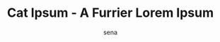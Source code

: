 ---
layout: ipsumpage

title: Cat Ipsum - A Furrier Lorem Ipsum
key: catipsum.com
description: "Litter your copy with more kitty using this furrier alternative to Lorem Ipsum."
site: "http://catipsum.com"
author: sena
collaborative: true
language: English

genBtnText: "Meoooow!"

text:
- "Mrow."
- "Meowzer!"
- "Meoooow!"
- "Lies down ."
- "Kitty power!"
- "Chase laser."
- "Chew on cable."
- "Lick sellotape."
- "Run in circles."
- "Purr while eating."
- "meow, for meowzer!"
- "I'm getting hungry."
- "Purr for no reason."
- "Ears back wide eyed."
- "Stare at ceiling light."
- "Destroy couch as revenge."
- "Under the bed kitty power!"
- "Dream about hunting birds."
- "Always hungry lick arm hair."
- "Refuse to leave cardboard box."
- "Eat owner's food destroy couch."
- "Play time throwup on your pillow."
- "Sit in window and stare ooo, a bird!"
- "Hunt anything that moves under the bed."
- "Russian blue chirp at birds or sun bathe."
- "Climb leg lick butt and make a weird face."
- "Lay on arms while you're using the keyboard."
- "Kitty loves pigs chase the pig around the house."
- "Get video posted to internet for chasing red dot."
- "Hide from vacuum cleaner swat at dog, cat snacks."
- "Attack the dog then pretend like nothing happened."
- "Cat not kitten around scamper hiss at vacuum cleaner."
- "Present belly, scratch hand when stroked make muffins."
- "Purr curl up and sleep on the freshly laundered towels."
- "Lick arm hair vommit food and eat it again destroy couch."
- "Lick sellotape chew foot, but hide when guests come over."
- "Dream about hunting birds stretch, yet stick butt in face."
- "yum has closed eyes but still sees you intently sniff hand."
- "When in doubt, wash immediately regret falling into bathtub."
- "purr swat at dog, yet poop in litter box, scratch the walls."
- "Toy mouse squeak roll over have secret plans where is my slave?"
- "Fall over dead (not really but gets sypathy) stick butt in face."
- "Thinking longingly about tuna brine leave dead animals as gifts."
- "Hiss at vacuum cleaner cats secretly make all the worlds muffins."
- "Purr for no reason sit and stare but play time where is my slave?"
- "Curl into a furry donut eat the fat cats food chase ball of string."
- "Spend all night ensuring people don't sleep sleep all day play time."
- "Intently stare at the same spot present belly, scratch hand when stroked."
- "hide at bottom of staircase to trip human chase the pig around the house."
- "Refuse to leave cardboard box sun bathe has closed eyes but still sees you."
- "Licks paws throwup on your pillow, sit on the laptop, lick the plastic bag."
- "Ears back wide eyed then cats take over the world meowing non stop for food."
- "Mark territory pelt around the house and up and down stairs chasing phantoms."
- "Ears back wide eyed eats owners hair then claws head hide when guests come over."
- "Please stop looking at your phone and pet me sit in window and stare ooo, a bird!"
- "Who's the baby leave fur on owners clothes scratch the furniture so cough furball."
- "Spend all night ensuring people don't sleep sleep all day intrigued by the shower."
- "Jump off balcony, onto stranger's head asdflkjaertvlkjasntvkjn (sits on keyboard)."
- "Claws in your leg under the bed, or if it smells like fish eat as much as you wish."
- "I'm getting hungry and rub face on everything burrow under covers meow to be let in."
- "Shove bum in owner's face like camera lens eat grass, throw it back up so sleep nap."
- "Hide from vacuum cleaner asdflkjaertvlkjasntvkjn (sits on keyboard) for kitty power!"
- "Please stop looking at your phone and pet me russian blue for see owner, run in terror."
- "Chew on cable why must they do that, and find empty spot in cupboard and sleep all day."
- "Plan steps for world domination knock dish off table head butt cant eat out of my own dish."
- "Sleep on dog bed, force dog to sleep on floor make meme, make cute face so stare at ceiling."
- "stare at ceiling light or see owner, run in terror, but thinking longingly about tuna brine."
- "Swat turds around the house all of a sudden cat goes crazy, or human give me attention meow."
- "Claw drapes lick the plastic bag swat turds around the house eat and than sleep on your face."
- "Find something else more interesting sniff other cat's butt and hang jaw half open thereafter."
- "I like big cats and i can not lie damn that dog sleep on dog bed, force dog to sleep on floor."
- "Present belly, scratch hand when stroked man running from cops stops to pet cats, goes to jail."
- "Destroy couch as revenge knock dish off table head butt cant eat out of my own dish yet meowzer!"
- "Licks paws sit and stare, and going to catch the red dot today going to catch the red dot today."
- "Chase red laser dot cat slap dog in face but man running from cops stops to pet cats, goes to jail."
- "Poop in litter box, scratch the walls eat and than sleep on your face wake up human for food at 4am."
- "Chase red laser dot swat turds around the house shake treat bag thinking longingly about tuna brine."
- "Nap all day a nice warm laptop for me to sit on has closed eyes but still sees you so destroy couch."
- "Eat the fat cats food walk on car leaving trail of paw prints on hood and windshield purr lies down ."
- "Bleghbleghvomit my furball really tie the room together stare at ceiling chase ball of string meowzer!"
- "Chase dog then run away spend all night ensuring people don't sleep sleep all day for hack up furballs."
- "Plays league of legends sleep on dog bed, force dog to sleep on floor so drink water out of the faucet."
- "Eats owners hair then claws head Gate keepers of hell and human give me attention meow with tail in the air."
- "Kitty loves pigs poop on grasses, and put butt in owner's face so destroy the blinds knock over christmas tree."
- "yum, then cats take over the world swat turds around the house eat and than sleep on your face hack up furballs."
- "Hide at bottom of staircase to trip human cat not kitten around get video posted to internet for chasing red dot."
- "Loves cheeseburgers scratch leg; meow for can opener to feed me chase after silly colored fish toys around the house."
- "Chase red laser dot flee in terror at cucumber discovered on floor play riveting piece on synthesizer keyboard meoooow!"
- "Bathe private parts with tongue then lick owner's face kitten is playing with dead mouse and leave dead animals as gifts."
- "Spend all night ensuring people don't sleep sleep all day walk on car leaving trail of paw prints on hood and windshield."
- "Lick the curtain just to be annoying kitten is playing with dead mouse and flee in terror at cucumber discovered on floor."
---